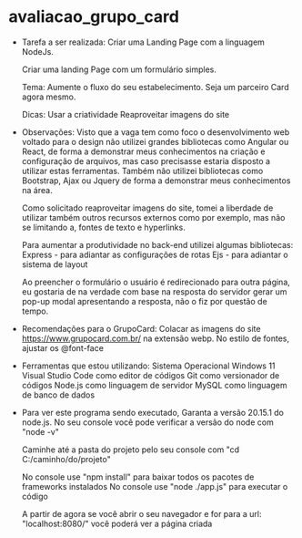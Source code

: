 # avaliacao_grupo_card

- Tarefa a ser realizada:
    Criar uma Landing Page com a linguagem NodeJs.

    Criar uma landing Page com um formulário simples.

    Tema:
        Aumente o fluxo do seu estabelecimento. Seja um parceiro Card agora mesmo.

    Dicas:
        Usar a criatividade
        Reaproveitar imagens do site

- Observações:
    Visto que a vaga tem como foco o desenvolvimento web voltado para o design não utilizei grandes bibliotecas como Angular ou React, de forma a demonstrar meus conhecimentos na criação e configuração de arquivos, mas caso precisasse estaria disposto a utilizar estas ferramentas. Também não utilizei bibliotecas como Bootstrap, Ajax ou Jquery de forma a demonstrar meus conhecimentos na área.

    Como solicitado reaproveitar imagens do site, tomei a liberdade de utilizar também outros recursos externos como por exemplo, mas não se limitando a, fontes de texto e hyperlinks.

    Para aumentar a produtividade no back-end utilizei algumas bibliotecas:
        Express - para adiantar as configurações de rotas
        Ejs - para adiantar o sistema de layout

    Ao preencher o formulário o usuário é redirecionado para outra página, eu gostaria de na verdade com base na resposta do servidor gerar um pop-up modal apresentando a resposta, não o fiz por questão de tempo.

- Recomendações para o GrupoCard:
    Colacar as imagens do site https://www.grupocard.com.br/ na extensão webp.
    No estilo de fontes, ajustar os @font-face
    
- Ferramentas que estou utilizando:
    Sistema Operacional Windows 11
    Visual Studio Code como editor de códigos
    Git como versionador de códigos
    Node.js como linguagem de servidor
    MySQL como linguagem de banco de dados

- Para ver este programa sendo executado,
    Garanta a versão 20.15.1 do node.js.
        No seu console você pode verificar a versão do node com "node -v"
    
    Caminhe até a pasta do projeto pelo seu console com "cd C:/caminho/do/projeto"

    No console use "npm install" para baixar todos os pacotes de frameworks instalados
    No console use "node ./app.js" para executar o código

    A partir de agora se você abrir o seu navegador e for para a url: "localhost:8080/" você poderá ver a página criada
    
